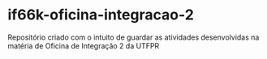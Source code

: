 # if66k-oficina-integracao-2
Repositório criado com o intuito de guardar as atividades desenvolvidas na matéria de Oficina de Integração 2 da UTFPR
